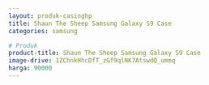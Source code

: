 ```yaml
---
layout: produk-casinghp
title: Shaun The Sheep Samsung Galaxy S9 Case
categories: samsung

# Produk
product-title: Shaun The Sheep Samsung Galaxy S9 Case
image-drive: 1ZChnkHhcDfT_zGf9qlNK7AtswdQ_ummq
harga: 90000
---
```

